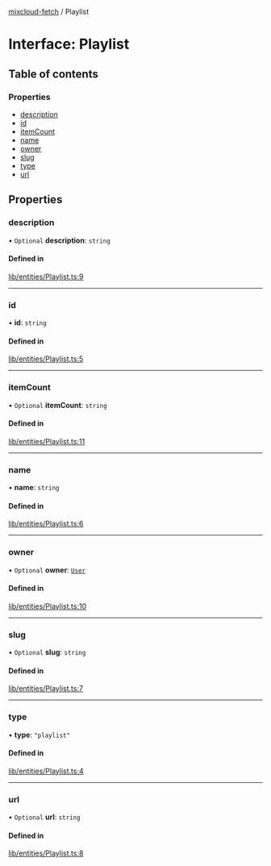 [mixcloud-fetch](../README.md) / Playlist

# Interface: Playlist

## Table of contents

### Properties

- [description](Playlist.md#description)
- [id](Playlist.md#id)
- [itemCount](Playlist.md#itemcount)
- [name](Playlist.md#name)
- [owner](Playlist.md#owner)
- [slug](Playlist.md#slug)
- [type](Playlist.md#type)
- [url](Playlist.md#url)

## Properties

### description

• `Optional` **description**: `string`

#### Defined in

[lib/entities/Playlist.ts:9](https://github.com/patrickkfkan/mixcloud-fetch/blob/0699b4e/src/lib/entities/Playlist.ts#L9)

___

### id

• **id**: `string`

#### Defined in

[lib/entities/Playlist.ts:5](https://github.com/patrickkfkan/mixcloud-fetch/blob/0699b4e/src/lib/entities/Playlist.ts#L5)

___

### itemCount

• `Optional` **itemCount**: `string`

#### Defined in

[lib/entities/Playlist.ts:11](https://github.com/patrickkfkan/mixcloud-fetch/blob/0699b4e/src/lib/entities/Playlist.ts#L11)

___

### name

• **name**: `string`

#### Defined in

[lib/entities/Playlist.ts:6](https://github.com/patrickkfkan/mixcloud-fetch/blob/0699b4e/src/lib/entities/Playlist.ts#L6)

___

### owner

• `Optional` **owner**: [`User`](User.md)

#### Defined in

[lib/entities/Playlist.ts:10](https://github.com/patrickkfkan/mixcloud-fetch/blob/0699b4e/src/lib/entities/Playlist.ts#L10)

___

### slug

• `Optional` **slug**: `string`

#### Defined in

[lib/entities/Playlist.ts:7](https://github.com/patrickkfkan/mixcloud-fetch/blob/0699b4e/src/lib/entities/Playlist.ts#L7)

___

### type

• **type**: ``"playlist"``

#### Defined in

[lib/entities/Playlist.ts:4](https://github.com/patrickkfkan/mixcloud-fetch/blob/0699b4e/src/lib/entities/Playlist.ts#L4)

___

### url

• `Optional` **url**: `string`

#### Defined in

[lib/entities/Playlist.ts:8](https://github.com/patrickkfkan/mixcloud-fetch/blob/0699b4e/src/lib/entities/Playlist.ts#L8)
